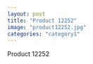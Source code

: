 ```yaml
---
layout: post
title: "Product 12252"
image: "product12252.jpg"
categories: "category1"
---
```

Product 12252
